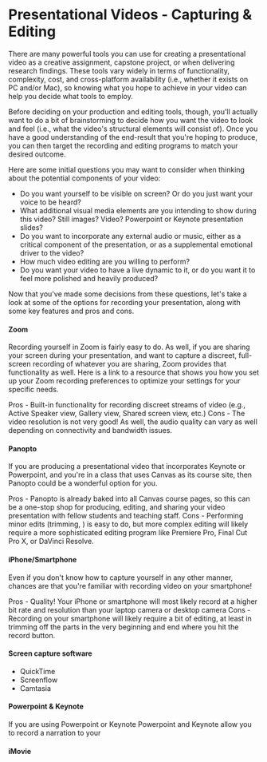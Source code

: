 # Presentational Videos - Capturing & Editing

There are many powerful tools you can use for creating a presentational video as a creative assignment, capstone project, or when delivering research findings. These tools vary widely in terms of functionality, complexity, cost, and cross-platform availability (i.e., whether it exists on PC and/or Mac), so knowing what you hope to achieve in your video can help you decide what tools to employ.

Before deciding on your production and editing tools, though, you'll actually want to do a bit of brainstorming to decide how you want the video to look and feel (i.e., what the video's structural elements will consist of). Once you have a good understanding of the end-result that you're hoping to produce, you can then target the recording and editing programs to match your desired outcome.

Here are some initial questions you may want to consider when thinking about the potential components of your video:

* Do you want yourself to be visible on screen? Or do you just want your voice to be heard?
* What additional visual media elements are you intending to show during this video? Still images? Video? Powerpoint or Keynote presentation slides?
* Do you want to incorporate any external audio or music, either as a critical component of the presentation, or as a supplemental emotional driver to the video?
* How much video editing are you willing to perform?
* Do you want your video to have a live dynamic to it, or do you want it to feel more polished and heavily produced?

Now that you've made some decisions from these questions, let's take a look at some of the options for recording your presentation, along with some key features and pros and cons.

#### Zoom
Recording yourself in Zoom is fairly easy to do. As well, if you are sharing your screen during your presentation, and want to capture a discreet, full-screen recording of whatever you are sharing, Zoom provides that functionality as well. Here is a link to a resource that shows you how you set up your Zoom recording preferences to optimize your settings for your specific needs.

Pros - Built-in functionality for recording discreet streams of video (e.g., Active Speaker view, Gallery view, Shared screen view, etc.)
Cons - The video resolution is not very good! As well, the audio quality can vary as well depending on connectivity and bandwidth issues.

#### Panopto
If you are producing a presentational video that incorporates Keynote or Powerpoint, and you're in a class that uses Canvas as its course site, then Panopto could be a wonderful option for you.

Pros - Panopto is already baked into all Canvas course pages, so this can be a one-stop shop for producing, editing, and sharing your video presentation with fellow students and teaching staff.
Cons - Performing minor edits (trimming, ) is easy to do, but more complex editing will likely require a more sophisticated editing program like Premiere Pro, Final Cut Pro X, or DaVinci Resolve.

#### iPhone/Smartphone
Even if you don't know how to capture yourself in any other manner, chances are that you're familiar with recording video on your smartphone!

Pros - Quality! Your iPhone or smartphone will most likely record at a higher bit rate and resolution than your laptop camera or desktop camera
Cons - Recording on your smartphone will likely require a bit of editing, at least in trimming off the parts in the very beginning and end where you hit the record button.

#### Screen capture software
  - QuickTime
  - Screenflow
  - Camtasia

#### Powerpoint & Keynote
If you are using Powerpoint or Keynote Powerpoint and Keynote allow you to record a narration to your
#### iMovie
